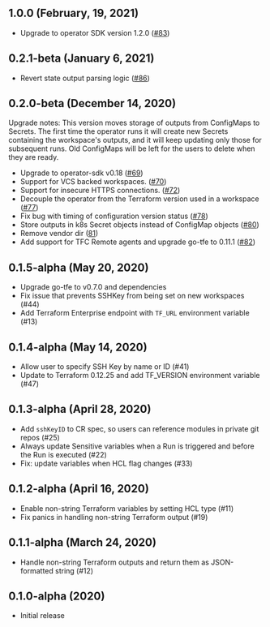 ## 1.0.0 (February, 19, 2021)

* Upgrade to operator SDK version 1.2.0 ([#83](https://github.com/hashicorp/terraform-k8s/pull/83))

## 0.2.1-beta (January 6, 2021)

* Revert state output parsing logic ([#86](https://github.com/hashicorp/terraform-k8s/pull/86))

## 0.2.0-beta (December 14, 2020)

Upgrade notes:
    This version moves storage of outputs from ConfigMaps to Secrets.
    The first time the operator runs it will create new Secrets containing
    the workspace's outputs, and it will keep updating only those for
    subsequent runs. Old ConfigMaps will be left for the users to delete
    when they are ready.

* Upgrade to operator-sdk v0.18 ([#69](https://github.com/hashicorp/terraform-k8s/pull/69))
* Support for VCS backed workspaces. ([#70](https://github.com/hashicorp/terraform-k8s/pull/70))
* Support for insecure HTTPS connections. ([#72](https://github.com/hashicorp/terraform-k8s/pull/72))
* Decouple the operator from the Terraform version used in a workspace ([#77](https://github.com/hashicorp/terraform-k8s/pull/77))
* Fix bug with timing of configuration version status ([#78](https://github.com/hashicorp/terraform-k8s/pull/78))
* Store outputs in k8s Secret objects instead of ConfigMap objects ([#80](https://github.com/hashicorp/terraform-k8s/pull/80))
* Remove vendor dir ([81](https://github.com/hashicorp/terraform-k8s/pull/81))
* Add support for TFC Remote agents and upgrade go-tfe to 0.11.1 ([#82](https://github.com/hashicorp/terraform-k8s/pull/82))


## 0.1.5-alpha (May 20, 2020)

* Upgrade go-tfe to v0.7.0 and dependencies 
* Fix issue that prevents SSHKey from being set on new workspaces (#44)
* Add Terraform Enterprise endpoint with `TF_URL` environment variable (#13)

## 0.1.4-alpha (May 14, 2020)

* Allow user to specify SSH Key by name or ID (#41)
* Update to Terraform 0.12.25 and add TF_VERSION environment variable (#47)

## 0.1.3-alpha (April 28, 2020)

* Add `sshKeyID` to CR spec, so users can reference modules in private git repos (#25)
* Always update Sensitive variables when a Run is triggered and before the Run is executed (#22)
* Fix: update variables when HCL flag changes (#33)

## 0.1.2-alpha (April 16, 2020)

* Enable non-string Terraform variables by setting HCL type (#11)
* Fix panics in handling non-string Terraform output (#19)

## 0.1.1-alpha (March 24, 2020)

* Handle non-string Terraform outputs and return them as JSON-formatted string (#12)

## 0.1.0-alpha (2020)

* Initial release
